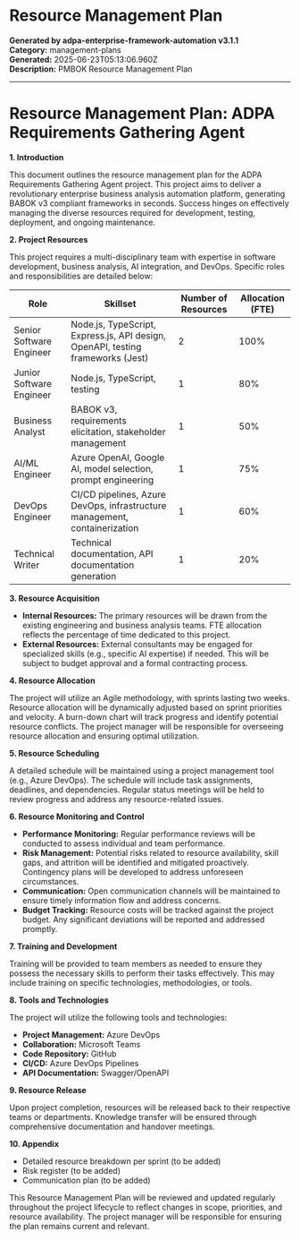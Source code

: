 # Resource Management Plan

**Generated by adpa-enterprise-framework-automation v3.1.1**  
**Category:** management-plans  
**Generated:** 2025-06-23T05:13:06.960Z  
**Description:** PMBOK Resource Management Plan

---

# Resource Management Plan: ADPA Requirements Gathering Agent

**1. Introduction**

This document outlines the resource management plan for the ADPA Requirements Gathering Agent project.  This project aims to deliver a revolutionary enterprise business analysis automation platform, generating BABOK v3 compliant frameworks in seconds.  Success hinges on effectively managing the diverse resources required for development, testing, deployment, and ongoing maintenance.

**2. Project Resources**

This project requires a multi-disciplinary team with expertise in software development, business analysis, AI integration, and DevOps.  Specific roles and responsibilities are detailed below:

| Role                     | Skillset                                                                         | Number of Resources | Allocation (FTE) |
|--------------------------|---------------------------------------------------------------------------------|----------------------|--------------------|
| Senior Software Engineer | Node.js, TypeScript, Express.js, API design, OpenAPI, testing frameworks (Jest) | 2                    | 100%               |
| Junior Software Engineer | Node.js, TypeScript, testing                                                     | 1                    | 80%                |
| Business Analyst         | BABOK v3, requirements elicitation, stakeholder management                     | 1                    | 50%                |
| AI/ML Engineer           | Azure OpenAI, Google AI, model selection, prompt engineering                     | 1                    | 75%                |
| DevOps Engineer           | CI/CD pipelines, Azure DevOps, infrastructure management, containerization       | 1                    | 60%                |
| Technical Writer         | Technical documentation, API documentation generation                            | 1                    | 20%                |


**3. Resource Acquisition**

* **Internal Resources:** The primary resources will be drawn from the existing engineering and business analysis teams.  FTE allocation reflects the percentage of time dedicated to this project.
* **External Resources:** External consultants may be engaged for specialized skills (e.g., specific AI expertise) if needed.  This will be subject to budget approval and a formal contracting process.

**4. Resource Allocation**

The project will utilize an Agile methodology, with sprints lasting two weeks.  Resource allocation will be dynamically adjusted based on sprint priorities and velocity.  A burn-down chart will track progress and identify potential resource conflicts.  The project manager will be responsible for overseeing resource allocation and ensuring optimal utilization.

**5. Resource Scheduling**

A detailed schedule will be maintained using a project management tool (e.g., Azure DevOps).  The schedule will include task assignments, deadlines, and dependencies.  Regular status meetings will be held to review progress and address any resource-related issues.

**6. Resource Monitoring and Control**

* **Performance Monitoring:** Regular performance reviews will be conducted to assess individual and team performance.
* **Risk Management:**  Potential risks related to resource availability, skill gaps, and attrition will be identified and mitigated proactively. Contingency plans will be developed to address unforeseen circumstances.
* **Communication:** Open communication channels will be maintained to ensure timely information flow and address concerns.
* **Budget Tracking:**  Resource costs will be tracked against the project budget.  Any significant deviations will be reported and addressed promptly.

**7. Training and Development**

Training will be provided to team members as needed to ensure they possess the necessary skills to perform their tasks effectively.  This may include training on specific technologies, methodologies, or tools.

**8. Tools and Technologies**

The project will utilize the following tools and technologies:

* **Project Management:** Azure DevOps
* **Collaboration:** Microsoft Teams
* **Code Repository:** GitHub
* **CI/CD:** Azure DevOps Pipelines
* **API Documentation:** Swagger/OpenAPI

**9. Resource Release**

Upon project completion, resources will be released back to their respective teams or departments.  Knowledge transfer will be ensured through comprehensive documentation and handover meetings.

**10. Appendix**

* Detailed resource breakdown per sprint (to be added)
* Risk register (to be added)
* Communication plan (to be added)


This Resource Management Plan will be reviewed and updated regularly throughout the project lifecycle to reflect changes in scope, priorities, and resource availability.  The project manager will be responsible for ensuring the plan remains current and relevant.
